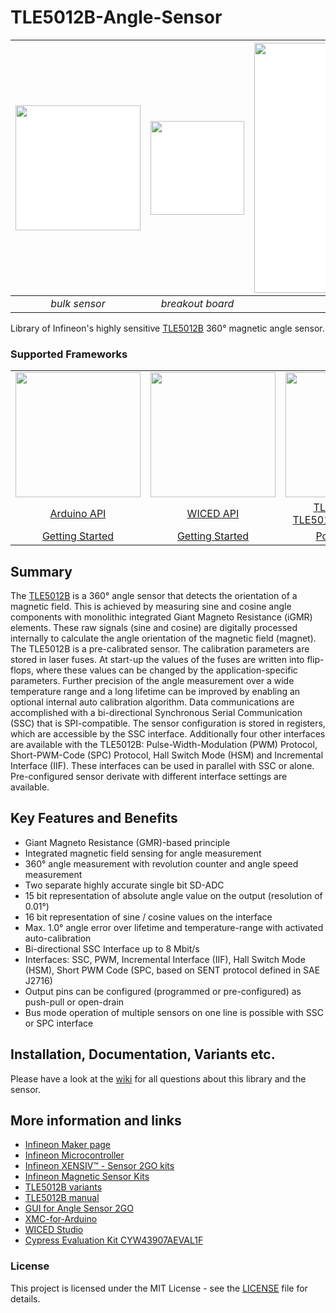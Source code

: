 # TLE5012B-Angle-Sensor

| <img src="https://github.com/infineon/TLE5012-Magnetic-Angle-Sensor/wiki/img/TLE_5012B_DSO-8-16_plain.jpg" width=200 style="background:white"> | <img src="https://github.com/infineon/TLE5012-Magnetic-Angle-Sensor/wiki/img/TLE5012B_breakout.png" width=150 style="background:white"> | <img src="https://github.com/infineon/TLE5012-Magnetic-Angle-Sensor/wiki/img/TLE5012B_horizontal.png" width=400 style="background:white"> |
|:--:|:--:|:--:|
| *bulk sensor* | *breakout board* | *Sensor2Go kit* 

Library of Infineon's highly sensitive [TLE5012B](https://www.infineon.com/cms/en/product/sensor/magnetic-sensors/magnetic-position-sensors/angle-sensors) 360° magnetic angle sensor.
### Supported Frameworks

<table>
    <tr>
        <td><img src="https://github.com/infineon/TLE5012-Magnetic-Angle-Sensor/wiki/img/arduino-logo.png" width=200></td>
        <td><img src="https://github.com/infineon/TLE5012-Magnetic-Angle-Sensor/wiki/img/wiced-logo.png" width=200></td>
        <td><img src="https://github.com/infineon/TLE5012-Magnetic-Angle-Sensor/wiki/img/cross-platform.png" width=200></td>
    </tr>
    <tr>
        <td style="text-align: center"><a href="https://github.com/Infineon/TLE5012-Magnetic-Angle-Sensor/wiki/Arduino-API">Arduino API</a></td>
        <td style="text-align: center"><a href="https://github.com/Infineon/TLE5012-Magnetic-Angle-Sensor/wiki/WICED-API">WICED API</a></td>
        <td style="text-align: center"><a href="https://github.com/Infineon/TLE5012-Magnetic-Angle-Sensor/wiki/TLE5012B-API/">TLE5012B API</a><br><a href="https://github.com/Infineon/TLE5012-Magnetic-Angle-Sensor/wiki/TLE5012BMotor-API">TLE5012B Register API</a></td>
    </tr>
    <tr>
        <td style="text-align: center"><a href="https://github.com/Infineon/TLE5012-Magnetic-Angle-Sensor/wiki/Ino-Getting-Started">Getting Started</a></td>
        <td style="text-align: center"><a href="https://github.com/Infineon/TLE5012-Magnetic-Angle-Sensor/wiki/CW-Getting-Started">Getting Started</a></td>
        <td style="text-align: center"><a href="https://github.com/Infineon/TLE5012-Magnetic-Angle-Sensor/wiki/Porting-Guide">Porting Guide</a></td>
    </tr>
</table>

## Summary
The [TLE5012B](https://www.infineon.com/cms/en/product/evaluation-boards/tle5012b_e1000_ms2go/) is a 360° angle sensor that detects the orientation of a magnetic field. This is achieved by measuring sine and cosine angle components with monolithic integrated Giant Magneto Resistance (iGMR) elements. These raw signals (sine and cosine) are digitally processed internally to calculate the angle orientation of the magnetic field (magnet). The TLE5012B is a pre-calibrated sensor. The calibration parameters are stored in laser fuses. At start-up the values of the fuses are written into flip-flops, where these values can be changed by the application-specific parameters. Further precision of the angle measurement over a wide temperature range and a long lifetime can be improved by enabling an optional internal auto calibration algorithm. Data communications are accomplished with a bi-directional Synchronous Serial Communication (SSC) that is SPI-compatible. The sensor configuration is stored in registers, which are accessible by the SSC interface. Additionally four other interfaces are available with the TLE5012B: Pulse-Width-Modulation (PWM) Protocol, Short-PWM-Code (SPC) Protocol, Hall Switch Mode (HSM) and Incremental Interface (IIF). These interfaces can be used in parallel with SSC or alone. Pre-configured sensor derivate with different interface settings are available.

## Key Features and Benefits
* Giant Magneto Resistance (GMR)-based principle
* Integrated magnetic field sensing for angle measurement
* 360° angle measurement with revolution counter and angle speed measurement
* Two separate highly accurate single bit SD-ADC
* 15 bit representation of absolute angle value on the output (resolution of 0.01°)
* 16 bit representation of sine / cosine values on the interface
* Max. 1.0° angle error over lifetime and temperature-range with activated auto-calibration
* Bi-directional SSC Interface up to 8 Mbit/s
* Interfaces: SSC, PWM, Incremental Interface (IIF), Hall Switch Mode (HSM), Short PWM Code (SPC, based on SENT protocol defined in SAE J2716)
* Output pins can be configured (programmed or pre-configured) as push-pull or open-drain
* Bus mode operation of multiple sensors on one line is possible with SSC or SPC interface
## Installation, Documentation, Variants etc.
Please have a look at the [wiki](https://github.com/infineon/TLE5012-Magnetic-Angle-Sensor/wiki) for all questions about this library and the sensor.

## More information and links
* [Infineon Maker page](https://www.infineon.com/cms/en/tools/landing/infineon-for-makers/#overview)
* [Infineon Microcontroller](https://www.infineon.com/cms/en/tools/landing/infineon-for-makers/microcontroller-boards/)
* [Infineon XENSIV™ - Sensor 2GO kits](https://www.infineon.com/cms/en/product/promopages/sensors-2go/#shields2go-myiot)
* [Infineon Magnetic Sensor Kits](https://www.infineon.com/cms/en/product/promopages/sensors-2go)
* [TLE5012B variants](https://www.infineon.com/cms/en/product/promopages/sensors-2go/#angle-sensor-2go)
* [TLE5012B manual](https://www.infineon.com/dgdl/Infineon-Angle_Sensor_TLE5012B-UM-v01_02-en-UM-v01_02-EN.pdf?fileId=5546d46146d18cb40146ec2eeae4633b)
* [GUI for Angle Sensor 2GO](https://www.infineon.com/dgdl/Infineon-Software-Magnetic-Angle-Sensor-2Go-SW-v01_01-SW-v01_01-EN.zip?fileId=5546d462675a69720167799771c5519e)
* [XMC-for-Arduino](https://github.com/Infineon/XMC-for-Arduino)
* [WICED Studio](https://community.cypress.com/community/software-forums/wiced-wifi/wiced-wifi-documentation)
* [Cypress Evaluation Kit CYW43907AEVAL1F](https://www.cypress.com/CYW943907AEVAL1F)

### License

This project is licensed under the MIT License - see the [LICENSE](LICENSE) file for details.
